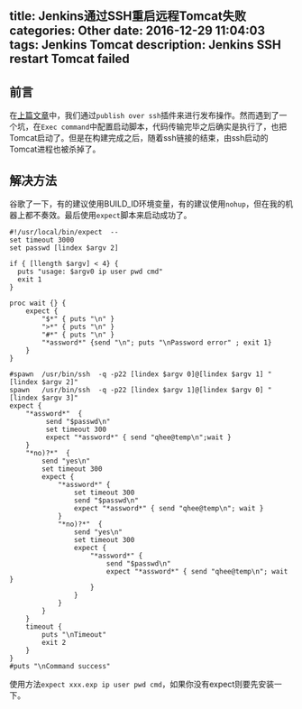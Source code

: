 title: Jenkins通过SSH重启远程Tomcat失败
categories: Other
date: 2016-12-29 11:04:03
tags: Jenkins Tomcat
description: Jenkins SSH restart Tomcat failed
---

## 前言

在[上篇文章](http://rason.me/2016/12/28/Gitlab-and-jenkins-CI/)中，我们通过`publish over ssh`插件来进行发布操作。然而遇到了一个坑，在`Exec command`中配置启动脚本，代码传输完毕之后确实是执行了，也把Tomcat启动了。但是在构建完成之后，随着ssh链接的结束，由ssh启动的Tomcat进程也被杀掉了。


## 解决方法

谷歌了一下，有的建议使用BUILD_ID环境变量，有的建议使用`nohup`，但在我的机器上都不奏效。最后使用`expect`脚本来启动成功了。

```
#!/usr/local/bin/expect  -- 
set timeout 3000
set passwd [lindex $argv 2]

if { [llength $argv] < 4} {
  puts "usage: $argv0 ip user pwd cmd"  
  exit 1
}

proc wait {} {
    expect {
        "$*" { puts "\n" }
        ">*" { puts "\n" }
        "#*" { puts "\n" }
        "*assword*" {send "\n"; puts "\nPassword error" ; exit 1}
    }
}

#spawn	/usr/bin/ssh  -q -p22 [lindex $argv 0]@[lindex $argv 1] "[lindex $argv 2]"
spawn	/usr/bin/ssh  -q -p22 [lindex $argv 1]@[lindex $argv 0] "[lindex $argv 3]"
expect {
    "*assword*"  {
         send "$passwd\n"
         set timeout 300
         expect "*assword*" { send "qhee@temp\n";wait }
    }
    "*no)?*"  {
        send "yes\n"
        set timeout 300
        expect {
            "*assword*" {
                set timeout 300
                send "$passwd\n"
                expect "*assword*" { send "qhee@temp\n"; wait }
            }
            "*no)?*"  {
                send "yes\n"
                set timeout 300
                expect {
                    "*assword*" {
                        send "$passwd\n"
                        expect "*assword*" { send "qhee@temp\n"; wait }
                    }
                }
            }
        }
    }
    timeout {
        puts "\nTimeout"
        exit 2
    }
}
#puts "\nCommand success"
```

使用方法`expect xxx.exp ip user pwd cmd`，如果你没有expect则要先安装一下。

